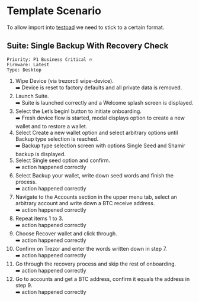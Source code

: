 # Template Scenario

To allow import into [testpad](https://satoshilabs.ontestpad.com/) we need to stick to a certain format.

## Suite: Single Backup With Recovery Check

```
Priority: P1 Business Critical 🔥
Firmware: Latest
Type: Desktop
```

1. Wipe Device (via trezorctl wipe-device).\
  ➡️ Device is reset to factory defaults and all private data is removed.
2. Launch Suite.\
  ➡️ Suite is launched correctly and a Welcome splash screen is displayed.
3. Select the Let’s begin! button to initiate onboarding.\
  ➡️ Fresh device flow is started, modal displays option to create a new wallet and to restore a wallet.
4. Select Create a new wallet option and select arbitrary options until Backup type selection is reached.\
  ➡️ Backup type selection screen with options Single Seed and Shamir backup is displayed.
5. Select Single seed option and confirm.\
  ➡️ action happened correctly
6. Select Backup your wallet, write down seed words and finish the process.\
  ➡️ action happened correctly
7. Navigate to the Accounts section in the upper menu tab, select an arbitrary account and write down a BTC receive address.\
  ➡️ action happened correctly
8. Repeat items 1 to 3. \
  ➡️ action happened correctly
9. Choose Recover wallet and click through.\
  ➡️ action happened correctly
10. Confirm on Trezor and enter the words written down in step 7.\
  ➡️ action happened correctly
11. Go through the recovery process and skip the rest of onboarding.\
  ➡️ action happened correctly
12. Go to accounts and get a BTC address, confirm it equals the address in step 9.\
  ➡️ action happened correctly
